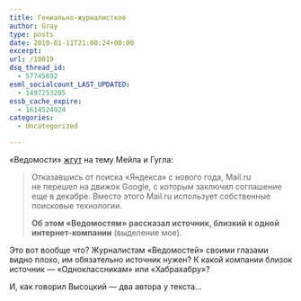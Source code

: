 ```yaml
---
title: Гениально-журналисткое
author: Gray
type: posts
date: 2010-01-11T21:00:24+00:00
excerpt:
url: /10019
dsq_thread_id:
  - 57745692
esml_socialcount_LAST_UPDATED:
  - 1497253205
essb_cache_expire:
  - 1614524924
categories:
  - Uncategorized

---
```








&laquo;Ведомости&raquo; <a href="http://www.vedomosti.ru/newspaper/article/2010/01/12/222703" target="_blank">жгут</a> на&nbsp;тему Мейла и&nbsp;Гугла:

> Отказавшись от&nbsp;поиска &laquo;Яндекса&raquo; с&nbsp;нового года, Mail.ru не&nbsp;перешел на&nbsp;движок Google, с&nbsp;которым заключил соглашение еще в&nbsp;декабре. Вместо этого Mail.ru использует собственные поисковые технологии.
> 
> **Об&nbsp;этом &laquo;Ведомостям&raquo; рассказал источник, близкий к&nbsp;одной интернет-компании** (выделение мое).

Это вот вообще что? Журналистам &laquo;Ведомостей&raquo; своими глазами видно плохо, им&nbsp;обязательно источник нужен? К&nbsp;какой компании близок источник&nbsp;&mdash; &laquo;Одноклассникам&raquo; или &laquo;Хабрахабру&raquo;?

И, как говорил Высоцкий&nbsp;&mdash; два автора у&nbsp;текста&#8230;
